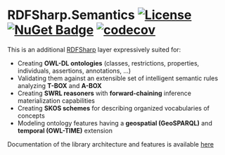 # RDFSharp.Semantics [![License](https://img.shields.io/badge/License-Apache%202.0-blue.svg)](https://opensource.org/licenses/Apache-2.0) [![NuGet Badge](https://buildstats.info/nuget/RDFSharp.Semantics?includePreReleases=true)](https://www.nuget.org/packages/RDFSharp.Semantics) [![codecov](https://codecov.io/gh/mdesalvo/RDFSharp.Semantics/branch/master/graph/badge.svg?token=txVQYAJazG)](https://codecov.io/gh/mdesalvo/RDFSharp.Semantics)

This is an additional <a href="https://github.com/mdesalvo/RDFSharp">RDFSharp</a> layer expressively suited for:
<ul>
    <li>Creating <b>OWL-DL ontologies</b> (classes, restrictions, properties, individuals, assertions, annotations, ...)</li>
    <li>Validating them against an extensible set of intelligent semantic rules analyzing <b>T-BOX</b> and <b>A-BOX</b></li>
    <li>Creating <b>SWRL reasoners</b> with <b>forward-chaining</b> inference materialization capabilities</li>
    <li>Creating <b>SKOS schemes</b> for describing organized vocabularies of concepts</li>
    <li>Modeling ontology features having a <b>geospatial (GeoSPARQL)</b> and <b>temporal (OWL-TIME)</b> extension</li>
</ul>

Documentation of the library architecture and features is available <a href="https://github.com/mdesalvo/RDFSharp.Semantics/releases/download/v3.5.0/RDFSharp.Semantics-3.5.0.pdf">here</a>

